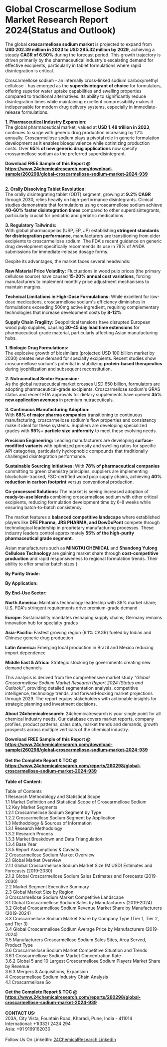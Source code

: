 <h1>Global Croscarmellose Sodium Market Research Report 2024(Status and Outlook)</h1><p>The global <strong>croscarmellose sodium market</strong> is projected to expand from <strong>USD 202.39 million in 2023 to USD 295.32 million by 2029</strong>, achieving a steady <strong>CAGR of 6.50%</strong> during the forecast period. This growth trajectory is driven primarily by the pharmaceutical industry's escalating demand for effective excipients, particularly in tablet formulations where rapid disintegration is critical.</p><p>Croscarmellose sodium - an internally cross-linked sodium carboxymethyl cellulose - has emerged as the <strong>superdisintegrant of choice</strong> for formulators, offering superior water uptake capabilities and swelling properties compared to traditional alternatives. Its ability to significantly reduce disintegration times while maintaining excellent compressibility makes it indispensable for modern drug delivery systems, especially in immediate-release formulations.</p><p><strong>1. Pharmaceutical Industry Expansion:</strong><br>
The global pharmaceutical market, valued at <strong>USD 1.48 trillion in 2023</strong>, continues to surge with generic drug production increasing by 12% annually. Croscarmellose sodium plays a pivotal role in generic formulation development as it enables bioequivalence while optimizing production costs. Over <strong>65% of new generic drug applications</strong> now specify crossarmellose sodium as the preferred superdisintegrant.</p><div><b>Download FREE Sample of this Report @ 
            <a href="https://www.24chemicalresearch.com/download-sample/260298/global-croscarmellose-sodium-market-2024-939">
            https://www.24chemicalresearch.com/download-sample/260298/global-croscarmellose-sodium-market-2024-939</a></b></div><br><p><strong>2. Orally Dissolving Tablet Revolution:</strong><br>
The orally disintegrating tablet (ODT) segment, growing at <strong>9.2% CAGR</strong> through 2030, relies heavily on high-performance disintegrants. Clinical studies demonstrate that formulations using croscarmellose sodium achieve <strong>40-60% faster disintegration times</strong> compared to other superdisintegrants, particularly crucial for pediatric and geriatric medications.</p><p><strong>3. Regulatory Tailwinds:</strong><br>
With global pharmacopeias (USP, EP, JP) establishing<strong> stringent standards for disintegration performance</strong>, manufacturers are transitioning from older excipients to croscarmellose sodium. The FDA's recent guidance on generic drug development specifically recommends its use in 78% of ANDA submissions for immediate-release dosage forms.</p><p>Despite its advantages, the market faces several headwinds:</p><p><strong>Raw Material Price Volatility:</strong> Fluctuations in wood pulp prices (the primary cellulose source) have caused <strong>15-20% annual cost variations</strong>, forcing manufacturers to implement monthly price adjustment mechanisms to maintain margins.</p><p><strong>Technical Limitations in High-Dose Formulations:</strong> While excellent for low-dose medications, croscarmellose sodium's efficiency diminishes in formulations exceeding 500mg active ingredient, requiring complementary technologies that increase development costs by <strong>8-12%</strong>.</p><p><strong>Supply Chain Fragility:</strong> Geopolitical tensions have disrupted European wood pulp supplies, causing <strong>30-45 day lead time extensions</strong> for pharmaceutical-grade material, particularly affecting Asian manufacturing hubs.</p><p><strong>1. Biologic Drug Formulations:</strong><br>
The explosive growth of biosimilars (projected USD 100 billion market by 2030) creates new demand for specialty excipients. Recent studies show croscarmellose sodium's potential in stabilizing <strong>protein-based therapeutics</strong> during lyophilization and subsequent reconstitution.</p><p><strong>2. Nutraceutical Sector Expansion:</strong><br>
As the global nutraceutical market crosses USD 650 billion, formulators are adopting pharmaceutical-grade excipients. Croscarmellose sodium's GRAS status and recent FDA approvals for dietary supplements have opened <strong>35% new application avenues</strong> in premium nutraceuticals.</p><p><strong>3. Continuous Manufacturing Adoption:</strong><br>
With <strong>68% of major pharma companies</strong> transitioning to continuous manufacturing, croscarmellose sodium's flow properties and consistency make it ideal for these systems. Suppliers are developing specialized grades with <strong>95%+ particle size uniformity</strong> to meet these evolving needs.</p><p><strong>Precision Engineering:</strong> Leading manufacturers are developing <strong>surface-modified variants</strong> with optimized porosity and swelling ratios for specific API categories, particularly hydrophobic compounds that traditionally challenged disintegration performance.</p><p><strong>Sustainable Sourcing Initiatives:</strong> With <strong>78% of pharmaceutical companies</strong> committing to green chemistry principles, suppliers are implementing blockchain-tracked, FSC-certified wood pulp supply chains, achieving <strong>40% reduction in carbon footprint</strong> versus conventional production.</p><p><strong>Co-processed Solutions:</strong> The market is seeing increased adoption of <strong>ready-to-use blends</strong> combining croscarmellose sodium with other critical excipients, reducing formulation development time by 6-8 weeks while ensuring batch-to-batch consistency.</p><p>The market features a <strong>balanced competitive landscape</strong> where established players like <strong>DFE Pharma, JRS PHARMA, and DowDuPont</strong> compete through technological leadership in proprietary manufacturing processes. These industry leaders control approximately <strong>55% of the high-purity pharmaceutical grade segment</strong>.</p><p>Asian manufacturers such as <strong>MINGTAI CHEMICAL</strong> and <strong>Shandong Yulong Cellulose Technology</strong> are gaining market share through <strong>cost-competitive production</strong> and rapid responsiveness to regional formulation trends. Their ability to offer smaller batch sizes (

</p><p><strong>By Purity Grade:</strong></p><p><strong>By Application:</strong></p><p><strong>By End-Use Sector:</strong></p><p><strong>North America:</strong> Maintains technology leadership with 38% market share; U.S. FDA's stringent requirements drive premium-grade demand</p><p><strong>Europe:</strong> Sustainability mandates reshaping supply chains; Germany remains innovation hub for specialty grades</p><p><strong>Asia-Pacific:</strong> Fastest growing region (9.1% CAGR) fueled by Indian and Chinese generic drug production</p><p><strong>Latin America:</strong> Emerging local production in Brazil and Mexico reducing import dependence</p><p><strong>Middle East &amp; Africa:</strong> Strategic stocking by governments creating new demand channels</p><p>This analysis is derived from the comprehensive market study <em>"Global Croscarmellose Sodium Market Research Report 2024 (Status and Outlook)"</em>, providing detailed segmentation analysis, competitive intelligence, technology trends, and forward-looking market projections through 2029. The report equips stakeholders with actionable insights for strategic planning and investment decisions.</p><p><strong>About 24chemicalresearch:</strong> 24chemicalresearch is your single point for all chemical industry needs. Our database covers market reports, company profiles, product patterns, sales data, market trends and demands, growth prospects across multiple verticals of the chemical industry.</p><div><b>Download FREE Sample of this Report @ 
            <a href="https://www.24chemicalresearch.com/download-sample/260298/global-croscarmellose-sodium-market-2024-939">
            https://www.24chemicalresearch.com/download-sample/260298/global-croscarmellose-sodium-market-2024-939</a></b></div><br><div><b>Get the Complete Report & TOC @ 
            <a href="https://www.24chemicalresearch.com/reports/260298/global-croscarmellose-sodium-market-2024-939">
            https://www.24chemicalresearch.com/reports/260298/global-croscarmellose-sodium-market-2024-939</a></b></div><br>
            <b>Table of Content:</b><p>Table of Contents<br />
1 Research Methodology and Statistical Scope<br />
1.1 Market Definition and Statistical Scope of Croscarmellose Sodium<br />
1.2 Key Market Segments<br />
1.2.1 Croscarmellose Sodium Segment by Type<br />
1.2.2 Croscarmellose Sodium Segment by Application<br />
1.3 Methodology & Sources of Information<br />
1.3.1 Research Methodology<br />
1.3.2 Research Process<br />
1.3.3 Market Breakdown and Data Triangulation<br />
1.3.4 Base Year<br />
1.3.5 Report Assumptions & Caveats<br />
2 Croscarmellose Sodium Market Overview<br />
2.1 Global Market Overview<br />
2.1.1 Global Croscarmellose Sodium Market Size (M USD) Estimates and Forecasts (2019-2030)<br />
2.1.2 Global Croscarmellose Sodium Sales Estimates and Forecasts (2019-2030)<br />
2.2 Market Segment Executive Summary<br />
2.3 Global Market Size by Region<br />
3 Croscarmellose Sodium Market Competitive Landscape<br />
3.1 Global Croscarmellose Sodium Sales by Manufacturers (2019-2024)<br />
3.2 Global Croscarmellose Sodium Revenue Market Share by Manufacturers (2019-2024)<br />
3.3 Croscarmellose Sodium Market Share by Company Type (Tier 1, Tier 2, and Tier 3)<br />
3.4 Global Croscarmellose Sodium Average Price by Manufacturers (2019-2024)<br />
3.5 Manufacturers Croscarmellose Sodium Sales Sites, Area Served, Product Type<br />
3.6 Croscarmellose Sodium Market Competitive Situation and Trends<br />
3.6.1 Croscarmellose Sodium Market Concentration Rate<br />
3.6.2 Global 5 and 10 Largest Croscarmellose Sodium Players Market Share by Revenue<br />
3.6.3 Mergers & Acquisitions, Expansion<br />
4 Croscarmellose Sodium Industry Chain Analysis<br />
4.1 Croscarmellose So</p><div><b>Get the Complete Report & TOC @ 
            <a href="https://www.24chemicalresearch.com/reports/260298/global-croscarmellose-sodium-market-2024-939">
            https://www.24chemicalresearch.com/reports/260298/global-croscarmellose-sodium-market-2024-939</a></b></div><br><b>CONTACT US:</b><br>
            203A, City Vista, Fountain Road, Kharadi, Pune, India - 411014<br>
            International: +1(332) 2424 294<br>
            Asia: +91 9169162030 <br><br>
            Follow Us On LinkedIn: <a href="https://www.linkedin.com/company/24chemicalresearch/">24ChemicalResearch LinkedIn</a>